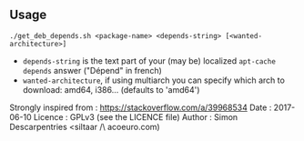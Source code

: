## Usage

`./get_deb_depends.sh <package-name> <depends-string> [<wanted-architecture>]`

* `depends-string` is the text part of your (may be) localized `apt-cache depends` answer ("Dépend" in french)
* `wanted-architecture`, if using multiarch you can specify which arch to download: amd64, i386… (defaults to 'amd64')

Strongly inspired from : https://stackoverflow.com/a/39968534
Date : 2017-06-10
Licence : GPLv3 (see the LICENCE file)
Author : Simon Descarpentries <siltaar /\ acoeuro.com)
